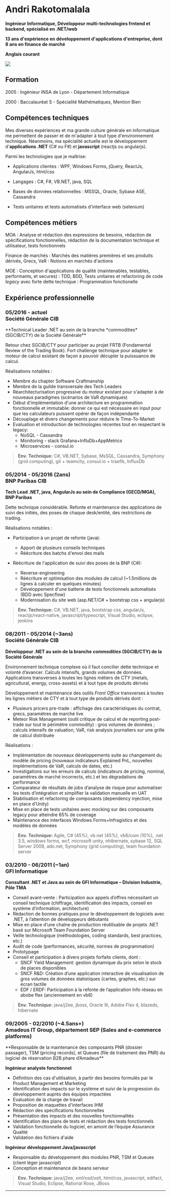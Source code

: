 


<div class="row">

<div class="col-sm-9 col-md-10">
<h1>
<!--
<img class="img-circle" src="photo.jpg" style="width:100px; height:100px; float:left; margin: 0 1ex 0 0;" />
<img class="img-circle" src="photo_visage.jpg" style="width:100px; height:100px; float:left; margin: 0 1ex 0 0;" />
<img class="img-thumbnail" src="photo.jpg" style="width:140px; height:140px; float:left; margin: 0 1ex 0 0;" />
<img class="img-thumbnail" src="photo_reversed.jpg" style="width:140px; height:140px; float:right; margin: 0 1ex;" />
<img class="img-circle" src="photo_reversed.jpg" style="width:140px; height:140px; float:right; margin: 0 1ex; " />
-->
Andri Rakotomalala
</h1>
<p><strong>Ingénieur Informatique, Développeur multi-technologies frntend et backend, spécialisé en .NET/web
</strong></p>
<p><strong>13 ans d'expérience en développement d'applications d'entreprise, dont 8 ans en finance de marché
</strong></p>
<p><strong>Anglais courant
</strong></p>
</div>


<a class="col-xs-3 col-sm-3 col-md-2" style="margin:30px 0 0 0" href="photo.jpg">
<img class="img-thumbnail scaled" src="photo.jpg" />
</a>

</div>


## Formation
2005
: Ingénieur INSA de Lyon - Département Informatique

2000
: Baccalauréat S - Spécialité Mathématiques, Mention Bien



## Compétences techniques

Mes diverses expériences et ma grande culture générale en informatique me permettent de passer et de m'adapter à tout type d'environnement technique.
Néanmoins, ma spécialité actuelle est le développement d'**applications .NET** (C# ou F#) et **javascript** (reactjs ou angularjs).

Parmi les technologies que je maîtrise:

* Applications clientes
: WPF, Windows Forms, jQuery, ReactJs, AngularJs, html/css

* Langages
: C#, F#, VB.NET, java, SQL

* Bases de données relationnelles
: MSSQL, Oracle, Sybase ASE, Cassandra

* Tests unitaires et tests automatisés d'interface web (selenium)


## Compétences métiers
MOA
: Analyse et rédaction des expressions de besoins, rédaction de spécifications fonctionnelles, rédaction de la documentation technique et utilisateur, tests fonctionnels

Finance de marchés
:  Marchés des matières premières et ses produits dérivés, Grecs, VaR
: Notions en marchés d'actions

MOE
: Conception d'applications de qualité (maintenables, testables, performants, et secures)
: TDD, BDD, Tests unitaires et refactoring de code *legacy* avec forte dette technique
: Programmation fonctionelle

## Expérience professionnelle


<h3><div class="duree_offset">05/2016 - actuel</div> Société Générale CIB</h3>
**Technical Leader .NET au sein de la branche *commodities* (SGCIB/CTY) de la Société Générale**

Retour chez SGCIB/CTY pour participer au projet FRTB (Fondamental Review of the Trading Book).
Fort challenge technique pour adapter le moteur de calcul existant de façon à pouvoir décupler la puissuance de calcul.

Réalisations notables :
* Membre du chapter Software Craftmanship
* Membre de la guilde transversale des Tech Leaders
* Réarchitecturisation progressive du moteur existant pour s'adapter à de nouveaux paradigmes (scénarios de VaR dynamiques)
* Début d'implémentation d'une architecture en programmation fonctionnelle et immutable: donner ce qui est nécessaire en input pour que les calculateurs puissent opérer de façon indépendante
* Découplage et divers changements pour réduire le Time-To-Market
* Evaluation et introduction de technologies récentes tout en respectant le legacy:
   * NoSQL - Cassandra
   * Monitoring - stack Grafana+InfluDb+AppMetrics
   * Microservices - consul.io

> **Env. Technique:** C#, VB.NET, Sybase, MsSQL, Cassandra, Symphony (grid computing), git + teamcity, consul.io + traefik, InfluxDb

<h3><div class="duree_offset"> 05/2014 - 05/2016 (2ans)</div>BNP Paribas CIB</h3>

**Tech Lead .NET, java, AngularJs au sein de Compliance (GECD/MGA), BNP Paribas**

Dette technique considérable. Refonte et maintenance des applications de suivi des initiés, des poses de chaque desk/entité, des restrictions de trading.

Réalisations notables :

* Participation à un projet de refonte (java):
    * Apport de plusieurs conseils techniques
    * Réécriture des batchs d'envoi des mails

* Réécriture de l'application de suivi des poses de la BNP (C#):
    * Reverse-engineering
    * Réécriture et optimisation des modules de calcul (~1.5millions de lignes à calculer en quelques minutes)
    * Développement d'une batterie de tests fonctionnels automatisés (BDD avec Specflow)
    * Modernisation du site web (asp.NET/C# + bootstrap css + angularjs)

> **Env. Technique:** C#, VB.NET, java, bootstrap css, angularJs, reactjs/react-native, javascript/typescript, Visual Studio, eclipse, jenkins















<h3><div class="duree_offset">08/2011 - 05/2014 (~3ans)</div> Société Générale CIB</h3>

**Développeur .NET au sein de la branche *commodities* (SGCIB/CTY) de la Société Générale**

Environnement technique complexe où il faut concilier dette technique et volonté d’avancer. Calculs intensifs, grands volumes de données. Applications transverses à toutes les lignes métiers de CTY (metals, agricultural, energy, cross-assets) et à tout type de produits dérivés

Développement et maintenance des outils *Front Office* transverses à toutes les lignes métiers de CTY et à tout type de produits dérivés dont :

* Plusieurs pricers pre-trade : affichage des caractéristiques du contrat, grecs, paramètres de marché live
* Meteor Risk Management (outil critique de calcul et de reporting post-trade sur tout le périmètre commodity) : gros volumes de données ; calculs intensifs de valuation, VaR, risk analysis journaliers sur une grille de calcul distribuée


Réalisations :

* Implémentation de nouveaux développements suite au changement du modèle de pricing (nouveaux indicateurs Explained PnL, nouvelles implémentations de VaR, calculs de dates, etc.)
* Investigations sur les erreurs de calculs (indicateurs de pricing, nominal, paramètres de marché incorrects, etc.) et les dégradations de performance
* Comparateur de résultats de jobs d’analyse de risque pour automatiser les tests d’intégration et simplifier la validation manuelle en UAT
* Stabilisation et refactoring de composants (dependency injection, mise en place d’Unity)
* Mise en place de tests unitaires avec mocking sur des composants legacy pour atteindre 65% de coverage
* Maintenance des interfaces Windows Forms+Infragistics et des modèles de données


> **Env. Technique:** Agile, C# (45%), vb.net (45%), vb6/com (10%), .net 3.5, windows forms, wcf, microsoft unity, nhibernate, sybase 12, SQL Server 2008, ado.net, Symphony (grid computing), team foundation server











<h3><div class="duree_offset">03/2010 - 06/2011 (~1an)</div> GFI Informatique</h3>


**Consultant .NET et Java au sein de GFI Informatique – Division Industrie, Pôle TMA**

* Conseil avant-vente : Participation aux appels d’offres nécessitant un conseil technique (chiffrage, identification des impacts, conseil en système d’information, architecture)
* Rédaction de bonnes pratiques pour le développement de logiciels avec .NET, à l’attention de développeurs débutants
* Mise en place d’une chaîne de production réutilisable de projets .NET basé sur Microsoft Team Foundation Server
* Veille technologique (méthodologies, coding standards, best practices, etc.)
* Audit de code (performances, sécurité, normes de programmation)
* Prototypage
* Conseil et participation à divers projets forfaits clients, dont :
    * SNCF Yield Management: gestion dynamique du prix selon le stock de places disponibles
    * SNCF R&D: Création d’une application interactive de visualisation de gros volumes de données statistiques (cartes, graphes, etc.) sur écran tactile
    * EDF / ERDF: Participation à la refonte de l’application Info réseau en abobe flex (anciennement en vb6)


> **Env. Technique:** java/j2ee, jboss, Oracle 9i, Adobe Flex 4, blazeds, hibernate













<h3><div class="duree_offset">09/2005 - 02/2010 (~4.5ans+)</div>Amadeus IT Group, département SEP (Sales and e-commerce platforms)</h3>
**Responsable de la maintenance des composants PNR (dossier passager), TSM (pricing records), et Queues (file de traitement des PNR) du logiciel de réservation B2B phare d’Amadeus**

**Ingénieur analyste fonctionnel**

* Définition des cas d'utilisation, à partir des besoins formulés par le Product Management et Marketing
* Identification des impacts sur le système et suivi de la progression du développement auprès des équipes impactées
* Evaluation de la charge de travail
* Proposition de maquettes d'interfaces IHM
* Rédaction des spécifications fonctionnelles
* Présentation des impacts et des nouvelles fonctionnalités
* Identification des plans de tests et rédaction des tests fonctionnels
* Validation fonctionnelle du logiciel, en amont de l’équipe Assurance Qualité
* Validation des fichiers d'aide

**Ingénieur développement Java/javascript**

* Responsable du développement des modules PNR, TSM et Queues (client léger javascript)
* Conception et maintenance de beans serveur

> **Env. Technique:** java/j2ee, xml/xsd/xslt, html/css, javascript, edifact, Visual Studio, Eclipse, Rational Rose, JBoss



---
